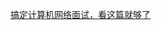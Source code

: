 [搞定计算机网络面试，看这篇就够了](https://juejin.im/post/5b737671518825612a227e91?utm_source=gold_browser_extension)









